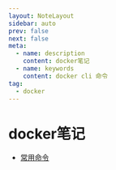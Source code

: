 ```yaml
---
layout: NoteLayout
sidebar: auto
prev: false
next: false
meta:
  - name: description
    content: docker笔记
  - name: keywords
    content: docker cli 命令
tag:
  - docker
---
```


# docker笔记

- [常用命令](./command/)
